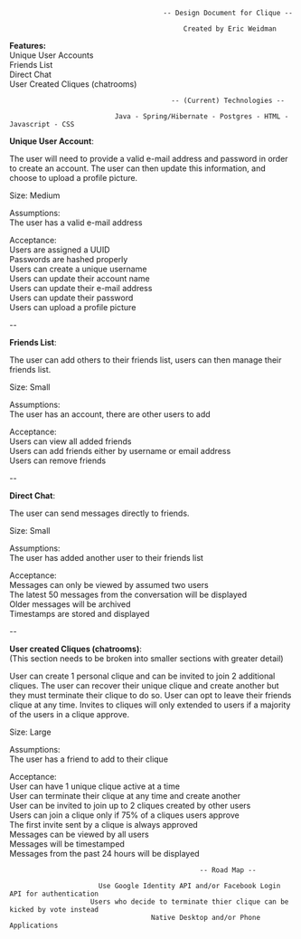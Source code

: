                                           -- Design Document for Clique --
                                          
                                               Created by Eric Weidman 
                                          
**Features:**  
Unique User Accounts  
Friends List  
Direct Chat  
User Created Cliques (chatrooms)  

                    
                                            -- (Current) Technologies --
                                            
                              Java - Spring/Hibernate - Postgres - HTML - Javascript - CSS
                   
**Unique User Account**:  

The user will need to provide a valid e-mail address and password
in order to create an account. The user can then update this information, and
choose to upload a profile picture.

Size: Medium

Assumptions:  
The user has a valid e-mail address

Acceptance:  
Users are assigned a UUID  
Passwords are hashed properly  
Users can create a unique username  
Users can update their account name  
Users can update their e-mail address  
Users can update their password  
Users can upload a profile picture  

--

**Friends List**:  

The user can add others to their friends list, users can then manage
their friends list.

Size: Small

Assumptions:  
The user has an account, there are other users to add

Acceptance:  
Users can view all added friends  
Users can add friends either by username or email address  
Users can remove friends  

--

**Direct Chat**:  

The user can send messages directly to friends.

Size: Small

Assumptions:  
The user has added another user to their friends list

Acceptance:  
Messages can only be viewed by assumed two users  
The latest 50 messages from the conversation will be displayed  
Older messages will be archived  
Timestamps are stored and displayed  

--

**User created Cliques (chatrooms)**:  
(This section needs to be broken into smaller sections with greater detail)

User can create 1 personal clique and can be invited to join 2 additional
cliques. The user can recover their unique clique and create another
but they must terminate their clique to do so. User can opt to
leave their friends clique at any time.
Invites to cliques will only extended to users if a majority of the users in
a clique approve.

Size: Large

Assumptions:  
The user has a friend to add to their clique

Acceptance:  
User can have 1 unique clique active at a time  
User can terminate their clique at any time and create another  
User can be invited to join up to 2 cliques created by other users  
Users can join a clique only if 75% of a cliques users approve  
The first invite sent by a clique is always approved  
Messages can be viewed by all users  
Messages will be timestamped  
Messages from the past 24 hours will be displayed  


                                                   -- Road Map --
                    
                          Use Google Identity API and/or Facebook Login API for authentication
                        Users who decide to terminate thier clique can be kicked by vote instead
                                       Native Desktop and/or Phone Applications


